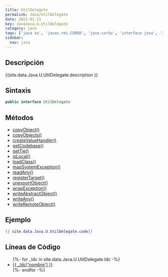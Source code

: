 ```yaml
---
title: UtilDelegate
permalink: Java/UtilDelegate
date: 2021-01-11
key: JavaJava.U.UtilDelegate
category: java
tags: ['java se', 'javax.rmi.CORBA', 'java.corba', 'interface java', 'Java 1.0']
sidebar: 
  nav: java
---
```


## Descripción
{{site.data.Java.U.UtilDelegate.description }}

## Sintaxis
~~~java
public interface UtilDelegate
~~~

## Métodos
* [copyObject()](/Java/UtilDelegate/copyObject)
* [copyObjects()](/Java/UtilDelegate/copyObjects)
* [createValueHandler()](/Java/UtilDelegate/createValueHandler)
* [getCodebase()](/Java/UtilDelegate/getCodebase)
* [getTie()](/Java/UtilDelegate/getTie)
* [isLocal()](/Java/UtilDelegate/isLocal)
* [loadClass()](/Java/UtilDelegate/loadClass)
* [mapSystemException()](/Java/UtilDelegate/mapSystemException)
* [readAny()](/Java/UtilDelegate/readAny)
* [registerTarget()](/Java/UtilDelegate/registerTarget)
* [unexportObject()](/Java/UtilDelegate/unexportObject)
* [wrapException()](/Java/UtilDelegate/wrapException)
* [writeAbstractObject()](/Java/UtilDelegate/writeAbstractObject)
* [writeAny()](/Java/UtilDelegate/writeAny)
* [writeRemoteObject()](/Java/UtilDelegate/writeRemoteObject)

## Ejemplo
~~~java
{{ site.data.Java.U.UtilDelegate.code}}
~~~

## Líneas de Código
<ul>
{%- for _ldc in site.data.Java.U.UtilDelegate.ldc -%}
   <li>
       <a href="{{_ldc['url'] }}">{{ _ldc['nombre'] }}</a>
   </li>
{%- endfor -%}
</ul>
